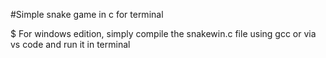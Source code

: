 #Simple snake game in c for terminal

$ For windows edition, simply compile the snakewin.c file using gcc or via vs code and run it in terminal
